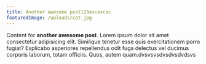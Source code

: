 ```yaml
---
title: Another awesome post123ascascac
featuredImage: /uploads/cat.jpg
---
```

Content for **another awesome post**. Lorem ipsum dolor sit amet consectetur adipisicing elit. Similique tenetur esse quis exercitationem porro fugiat? Explicabo asperiores repellendus odit fuga delectus vel ducimus corporis laborum, totam officiis. Quos, autem quam.dvsvsvsdvsdvsdvdsvs
